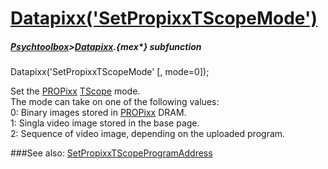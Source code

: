 # [Datapixx('SetPropixxTScopeMode')](Datapixx-SetPropixxTScopeMode) 
##### [Psychtoolbox](Psychtoolbox)>[Datapixx](Datapixx).{mex*} subfunction

Datapixx('SetPropixxTScopeMode' [, mode=0]);

Set the [PROPixx](PROPixx) [TScope](TScope) mode.  
The mode can take on one of the following values:  
   0: Binary images stored in [PROPixx](PROPixx) DRAM.  
   1: Singla video image stored in the base page.   
   2: Sequence of video image, depending on the uploaded program.  
  


###See also:
[SetPropixxTScopeProgramAddress](Datapixx-SetPropixxTScopeProgramAddress)
